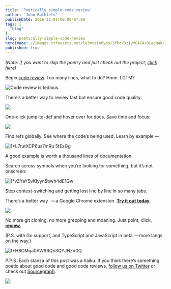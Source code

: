 ```yaml
---
title: 'Poetically simple code review'
author: 'John Rothfels'
publishDate: 2016-11-01T00:00-07:00
tags: [
  "blog"
]
slug: poetically-simple-code-review
heroImage: //images.ctfassets.net/le3mxztn6yoo/3fbdV3zjyMCAI4s0iegQaK/14672e9928b60bcd0c06650713e694db/1_KbPOkjIgK5Y9-znSHL0ymg.png
published: true
---
```




_(Note: if you want to skip the poetry and just check out the project,_ [_click here_](https://docs.sourcegraph.com/integration/browser_extension)_)_

Begin [code review](https://docs.sourcegraph.com/integration/browser_extension?hl=en).
Too many lines, what to do?
Hmm. LGTM?

![Code review is tedious.](//images.contentful.com/le3mxztn6yoo/3fbdV3zjyMCAI4s0iegQaK/14672e9928b60bcd0c06650713e694db/1_KbPOkjIgK5Y9-znSHL0ymg.png)

There’s a better way
to review fast but ensure
good code quality:

[![](https://cdn-images-1.medium.com/max/800/1*Zj9VrnJD7Tu05fj3tjom6w.png)](https://docs.sourcegraph.com/integration/browser_extension?hl=en)

One-click jump-to-def
and hover over for docs.
Save time and focus:

[![](https://cdn-images-1.medium.com/max/800/1*JJqFwhtYfXFypwV1G7zevA.png)](https://docs.sourcegraph.com/integration/browser_extension?hl=en)

Find refs globally.
See where the code’s being used.
Learn by example —

![1*L7rutXCP6us7mRu 5tEzGg](//images.contentful.com/le3mxztn6yoo/4Sx9KpIgEEkwOKECYGCKCg/e25a20e341684445c79c904bb11f40cc/1_L7rutXCP6us7mRu_5tEzGg.png)

A good example
is worth a thousand lines of
documentation.

Search across symbols
when you’re looking for something,
but it’s not onscreen:

![1*vZYaY5vKIyyn5bwh4dE1Gw](//images.contentful.com/le3mxztn6yoo/57PgJfXJj2kiGwIUoGy0As/cfc16d9cee87e58c26b582616ce052eb/1_vZYaY5vKIyyn5bwh4dE1Gw.png)

Stop context-switching
and getting lost line by line
in so many tabs.

There’s a better way 
 — a Google Chrome extension.
[**Try it out today**](https://docs.sourcegraph.com/integration/browser_extension?hl=en).

[![](https://cdn-images-1.medium.com/max/800/1*adb7n4s1Z40lmUTek-hGPw.png)](https://docs.sourcegraph.com/integration/browser_extension?hl=en)

No more git cloning,
no more grepping and moaning.
Just point, click, [**review**](https://docs.sourcegraph.com/integration/browser_extension?hl=en).

(P.S.
with Go support, and TypeScript and JavaScript in beta
 — more langs on the way.)

![1*H8CMqa0AW96Qo3QYJHzV0Q](//images.contentful.com/le3mxztn6yoo/jRPMuudUFqik84G6UKk48/d752b4a5ac3fafbc5bc7132fe6a3e8c5/1_H8CMqa0AW96Qo3QYJHzV0Q.png)

P.P.S. Each stanza of this post was a haiku. If you think there’s something poetic about good code and good code reviews, [follow us on Twitter](https://twitter.com/srcgraph) or check out [Sourcegraph](https://sourcegraph.com).

[![](https://cdn-images-1.medium.com/max/800/1*VUuHfrjTo93o7TreumQaRA.png)](https://docs.sourcegraph.com/integration/browser_extension?hl=en)
